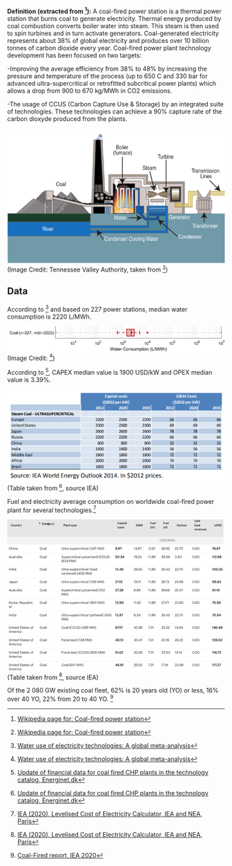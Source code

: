 **Definition (extracted from [^1]):**
A coal-fired power station is a thermal power station that burns coal to generate electricity. Thermal energy produced by coal combustion converts boiler water into steam. This steam is then used to spin turbines and in turn activate generators. Coal-generated electricity represents about 38% of global electricity and produces over 10 billion tonnes of carbon dioxide every year. Coal-fired power plant technology development has been focused on two targets: 

-Improving the average efficiency from 38% to 48% by increasing the pressure and temperature of the process (up to 650 C and 330 bar for advanced ultra-supercritical or retrofitted subcritical power plants) which allows a drop from 900 to 670 kg/MWh in CO2 emissions.

-The usage of CCUS (Carbon Capture Use & Storage) by an integrated suite of technologies. These technologies can achieve a 90% capture rate of the carbon dioxyde produced from the plants.

![](Coal_fired_power_plant_diagram.png) 
(Image Credit: Tennessee Valley Authority, taken from [^1])

## Data     

According to [^2] and based on 227 power stations, median water consumption is 2220 L/MWh.

![](water_consumption_coalgen.jpg) 
(Image Credit: [^2])

According to [^5], CAPEX median value is 1900 USD/kW and OPEX median value is 3.39%.

![](CAPEX_OPEX.PNG) 
(Table taken from [^5], source IEA) 

Fuel and electricity average consumption on worldwide coal-fired power plant for several technologies.[^4]

![](Ressources_costs_coalgen.png) 
(Table taken from [^4], source IEA)

Of the 2 080 GW existing coal fleet, 62% is 20 years old (YO) or less, 16% over 40 YO, 22% from 20 to 40 YO. [^6]

[^1]: [Wikipedia page for: Coal-fired power station](https://en.wikipedia.org/wiki/Coal-fired_power_station)

[^2]: [Water use of electricity technologies: A global meta-analysis](https://www.sciencedirect.com/science/article/pii/S1364032119305994)

[^3]: [ENERGY EDUCATION, Coal consumption](https://energyeducation.ca/encyclopedia/Coal_fired_power_plant)

[^4]: [IEA (2020), Levelised Cost of Electricity Calculator,  IEA and NEA, Paris](https://www.iea.org/articles/levelised-cost-of-electricity-calculator)

[^5]: [Update of financial data for coal fired CHP plants in the technology catalog, Energinet.dk](https://ens.dk/sites/ens.dk/files/Analyser/update_of_financial_data_for_coal_fired_chp_plants_may17_july17.pdf)

[^6]: [Coal-Fired report, IEA 2020](https://www.iea.org/reports/coal-fired-power)

